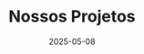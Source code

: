---
title: "Nossos Projetos"
description: "Conheça nossos principais projetos e iniciativas desenvolvidas ao longo dos anos."
date: 2025-05-08 
projects:
  - title: "Seminários Científicos"
    description: "Série de apresentações mensais onde PETianos e convidados compartilham pesquisas e conhecimentos com a comunidade acadêmica."
    date: "2025-03-15"
    category: "Formação Acadêmica"
    tags: ["Comunicação Científica", "Metodologia de Pesquisa"]
    image: "/images/projetos/seminarios-cientificos.jpeg"
    icon: "fa fa-chalkboard-teacher"
    featured: true
    link: "/projetos/seminarios-cientificos"

  - title: "Confecção de Material PET"
    description: "Produção de conteúdos digitais para website e redes sociais, incluindo participação no projeto TidyTuesday"
    date: "2025-01-01"
    category: "Divulgação Científica"
    tags: ["Design Gráfico", "Redação Científica"]
    image: "/images/projetos/2.png"
    icon: "fas fa-pencil-alt"
    featured: true
    link: "/projetos/confeccao-material"
    status: "Planejado"
    badge_color: "warning"  # amarelo para projetos futuros

  - title: "Consultoria Estatística"
    description: "Assessoria em análise de dados para projetos de pesquisa interdisciplinares da UFPR via edital público"
    date: "2025-01-01"
    category: "Pesquisa Aplicada"
    tags: ["Análise de Dados", "Orientação Científica"]
    image: "/images/projetos/2.png"
    icon: "fas fa-chart-line"
    featured: true
    status: "Planejado"
    badge_style: "border: 2px solid #ffc107; color: #ffc107;"  # Amarelo para planejado
    link: "/projetos/consultoria-estatistica"
    meta: "Seleção via edital | 80h | 2025"

  - title: "Sistema de Acompanhamento"
    description: "Plataforma Kanban para gestão integrada das atividades do grupo"
    date: "2025-01-01"
    category: "Gestão Interna"
    tags: ["Metodologia Ágil", "Trello", "Gestão de Tarefas"]
    image: "/images/projetos/2.png"
    icon: "fas fa-tasks"
    status: "Planejado"
    badge_color: "bg-warning text-dark"  # Amarelo para planejado
    link: "/projetos/acompanhamento"
    quick_info: "🔄 Fluxo contínuo | 📊 4 estágios | 🛠 15h"

  - title: "Aulas de Revisão PET"
    description: "Programa de reforço acadêmico para disciplinas básicas de estatística ministrado por petianos veteranos"
    date: "2025-03-10"
    category: "Ensino"
    tags: ["Probabilidade", "Inferência", "Cálculo"]
    image: "/images/projetos/2.png"
    icon: "fas fa-chalkboard-teacher"
    status: "Planejado"
    badge_style: "background-color: #17a2b8; color: white;"  # Azul para projetos de ensino
    link: "/projetos/aulas-revisao"
    quick_info: "📚 4 disciplinas | 👥 1º/2º anos | 🕒 70h"

  - title: "Eventos Científicos PET"
    description: "Organização do Encontro de Data Science e Dia do Estatístico em parceria com o Departamento"
    date: "2025-04-01"
    category: "Extensão"
    tags: ["Gestão de Eventos", "Divulgação Científica"]
    image: "/images/projetos/2.png"
    icon: "fas fa-calendar-check"
    status: "Planejado"
    badge_style: "background-color: #6f42c1; color: white;"  # Roxo para eventos
    link: "/projetos/eventos-cientificos"
    quick_info: "🎤 2 eventos principais | 🤝 Co-organização | 📅 Abr-Jun 2025"
    
  - title: "Feira de Cursos UFPR"
    description: "Divulgação do curso de Estatística com estande interativo para estudantes do Ensino Médio"
    date: "2025-06-05"
    category: "Divulgação"
    tags: ["Orientação Vocacional", "Captação de Alunos"]
    image: "/images/projetos/2.png"
    icon: "fas fa-users"
    status: "Planejado"
    badge_style: "background-color: #20c997; color: white;"  # Verde para divulgação
    link: "/projetos/feira-cursos"
    quick_info: "🏫 Feira anual | 🎲 Jogos educativos | 📈 Métricas de impacto"
    
  - title: "Processo Seletivo"
    description: "Processo seletivo PET"
    date: "2025-06-05"
    category: "Divulgação"
    tags: ["Orientação Vocacional", "Captação de Alunos"]
    image: "/images/projetos/2.png"
    icon: "fas fa-users"
    status: "Planejado"
    badge_style: "background-color: #20c997; color: white;"  # Verde para divulgação
    link: "/projetos/feira-cursos"
    quick_info: "🏫 Feira anual | 🎲 Jogos educativos | 📈 Métricas de impacto"

  - title: "PET Branding"
    description: "Processo seletivo PET"
    date: "2025-06-05"
    category: "Divulgação"
    tags: ["Orientação Vocacional", "Captação de Alunos"]
    image: "/images/projetos/2.png"
    icon: "fas fa-users"
    status: "Planejado"
    badge_style: "background-color: #20c997; color: white;"  # Verde para divulgação
    link: "/projetos/feira-cursos"
    quick_info: "🏫 Feira anual | 🎲 Jogos educativos | 📈 Métricas de impacto"
    
  - title: "Avaliação Interna"
    description: "Processo seletivo PET"
    date: "2025-06-05"
    category: "Divulgação"
    tags: ["Orientação Vocacional", "Captação de Alunos"]
    image: "/images/projetos/2.png"
    icon: "fas fa-users"
    status: "Planejado"
    badge_style: "background-color: #20c997; color: white;"  # Verde para divulgação
    link: "/projetos/feira-cursos"
    quick_info: "🏫 Feira anual | 🎲 Jogos educativos | 📈 Métricas de impacto"
    
  - title: "Coorganização de eventos científicos"
    description: "Processo seletivo PET"
    date: "2025-06-05"
    category: "Divulgação"
    tags: ["Orientação Vocacional", "Captação de Alunos"]
    image: "/images/projetos/2.png"
    icon: "fas fa-users"
    status: "Planejado"
    badge_style: "background-color: #20c997; color: white;"  # Verde para divulgação
    link: "/projetos/feira-cursos"
    quick_info: "🏫 Feira anual | 🎲 Jogos educativos | 📈 Métricas de impacto"
    
  - title: "Leitura de Artigos"
    description: "Processo seletivo PET"
    date: "2025-06-05"
    category: "Divulgação"
    tags: ["Orientação Vocacional", "Captação de Alunos"]
    image: "/images/projetos/2.png"
    icon: "fas fa-users"
    status: "Planejado"
    badge_style: "background-color: #20c997; color: white;"  # Verde para divulgação
    link: "/projetos/feira-cursos"
    quick_info: "🏫 Feira anual | 🎲 Jogos educativos | 📈 Métricas de impacto"
    
  - title: "Acompanhamento"
    description: "Processo seletivo PET"
    date: "2025-06-05"
    category: "Divulgação"
    tags: ["Orientação Vocacional", "Captação de Alunos"]
    image: "/images/projetos/2.png"
    icon: "fas fa-users"
    status: "Planejado"
    badge_style: "background-color: #20c997; color: white;"  # Verde para divulgação
    link: "/projetos/feira-cursos"
    quick_info: "🏫 Feira anual | 🎲 Jogos educativos | 📈 Métricas de impacto"
    
  - title: "PET Estatística na Web"
    description: "Processo seletivo PET"
    date: "2025-06-05"
    category: "Divulgação"
    tags: ["Orientação Vocacional", "Captação de Alunos"]
    image: "/images/projetos/2.png"
    icon: "fas fa-users"
    status: "Planejado"
    badge_style: "background-color: #20c997; color: white;"  # Verde para divulgação
    link: "/projetos/feira-cursos"
    quick_info: "🏫 Feira anual | 🎲 Jogos educativos | 📈 Métricas de impacto"
    
  - title: "Aula Inaugural"
    description: "Processo seletivo PET"
    date: "2025-06-05"
    category: "Divulgação"
    tags: ["Orientação Vocacional", "Captação de Alunos"]
    image: "/images/projetos/2.png"
    icon: "fas fa-users"
    status: "Planejado"
    badge_style: "background-color: #20c997; color: white;"  # Verde para divulgação
    link: "/projetos/feira-cursos"
    quick_info: "🏫 Feira anual | 🎲 Jogos educativos | 📈 Métricas de impacto"
    
  - title: "Minicursos"
    description: "Processo seletivo PET"
    date: "2025-06-05"
    category: "Divulgação"
    tags: ["Orientação Vocacional", "Captação de Alunos"]
    image: "/images/projetos/2.png"
    icon: "fas fa-users"
    status: "Planejado"
    badge_style: "background-color: #20c997; color: white;"  # Verde para divulgação
    link: "/projetos/feira-cursos"
    quick_info: "🏫 Feira anual | 🎲 Jogos educativos | 📈 Métricas de impacto"
    
  - title: "Pesquisa Científica Individual"
    description: "Processo seletivo PET"
    date: "2025-06-05"
    category: "Divulgação"
    tags: ["Orientação Vocacional", "Captação de Alunos"]
    image: "/images/projetos/2.png"
    icon: "fas fa-users"
    status: "Planejado"
    badge_style: "background-color: #20c997; color: white;"  # Verde para divulgação
    link: "/projetos/feira-cursos"
    quick_info: "🏫 Feira anual | 🎲 Jogos educativos | 📈 Métricas de impacto"
    
  - title: "Aprendizado Estatístico Expresso"
    description: "Processo seletivo PET"
    date: "2025-06-05"
    category: "Divulgação"
    tags: ["Orientação Vocacional", "Captação de Alunos"]
    image: "/images/projetos/2.png"
    icon: "fas fa-users"
    status: "Planejado"
    badge_style: "background-color: #20c997; color: white;"  # Verde para divulgação
    link: "/projetos/feira-cursos"
    quick_info: "🏫 Feira anual | 🎲 Jogos educativos | 📈 Métricas de impacto"
---